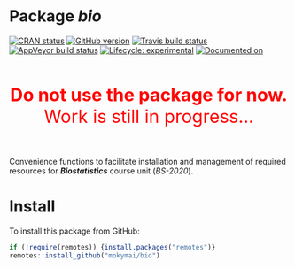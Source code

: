
<!-- README.md is generated from README.Rmd. Please edit that file -->

# Package ***bio***

<!-- badges: start -->

[![CRAN
status](https://www.r-pkg.org/badges/version/bio)](https://CRAN.R-project.org/package=bio)
[![GitHub
version](https://img.shields.io/badge/GitHub-v0.0.1-brightgreen.svg)](https://github.com/GegznaV/bio)
[![Travis build
status](https://travis-ci.com/mokymai/bio.svg?branch=master)](https://travis-ci.com/mokymai/bio)
[![AppVeyor build
status](https://ci.appveyor.com/api/projects/status/github/mokymai/bio?branch=master&svg=true)](https://ci.appveyor.com/project/mokymai/bio)
[![Lifecycle:
experimental](https://img.shields.io/badge/lifecycle-experimental-orange.svg)](https://www.tidyverse.org/lifecycle/#experimental)
[![Documented
on](https://img.shields.io/badge/Documentation-2020--02--01-yellowgreen.svg)]()
<!-- badges: end -->

<center>

<font color="red" size=6> <br> <b>Do not use the package for
now.</b><br> Work is still in progress… <br><br> </font>

</center>

Convenience functions to facilitate installation and management of
required resources for ***Biostatistics*** course unit (*BS-2020*).

# Install

To install this package from GitHub:

``` r
if (!require(remotes)) {install.packages("remotes")}
remotes::install_github("mokymai/bio")
```
